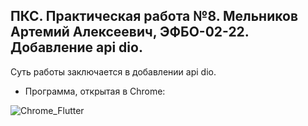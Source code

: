 ## ПКС. Практическая работа №8. Мельников Артемий Алексеевич, ЭФБО-02-22. Добавление api dio.
Суть работы заключается в добавлении api dio.

* Программа, открытая в Chrome:
  
![Chrome_Flutter](https://github.com/user-attachments/assets/f5ae68fc-cbc5-4983-9d3d-7de203b2cad2)


